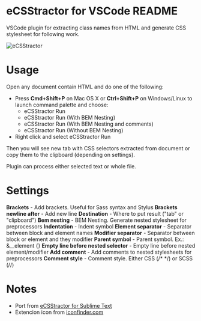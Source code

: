 # eCSStractor for VSCode README

VSCode plugin for extracting class names from HTML and generate CSS stylesheet for following work.

![eCSStractor](https://user-images.githubusercontent.com/3763808/48542328-b0b88080-e8e0-11e8-9702-5258651a491e.gif)

# Usage
Open any document contain HTML and do one of the following:

- Press **Cmd+Shift+P** on Mac OS X or **Ctrl+Shift+P** on Windows/Linux to launch command palette and choose:
	- eCSStractor Run
	- eCSStractor Run (With BEM Nesting)
	- eCSStractor Run (With BEM Nesting and comments)
	- eCSStractor Run (Without BEM Nesting)
- Right click and select eCSStractor Run

Then you will see new tab with CSS selectors extracted from document or copy them to the clipboard (depending on settings).

Plugin can process either selected text or whole file.

# Settings

**Brackets** - Add brackets. Useful for Sass syntax and Stylus
**Brackets newline after** - Add new line
**Destination** - Where to put result ("tab" or "clipboard")
**Bem nesting** - BEM Nesting. Generate nested stylesheet for preprocessors
**Indentation** - Indent symbol
**Element separator** - Separator between block and element names
**Modifier separator** - Separator between block or element and they modifier
**Parent symbol** - Parent symbol. Ex.: &__element {}
**Empty line before nested selector** - Empty line before nested element/modifier
**Add comment** - Add comments to nested stylesheets for preprocessors
**Comment style** - Comment style. Either CSS (/* */) or SCSS (//)

# Notes
- Port from [eCSStractor for Sublime Text](https://packagecontrol.io/packages/eCSStractor)
- Extencion icon from [iconfinder.com](https://www.iconfinder.com/icons/2308969/css_document_file_format_type_icon)